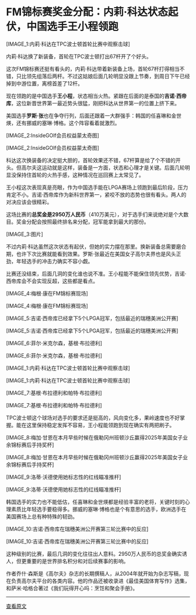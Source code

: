 # FM锦标赛奖金分配：内莉·科达状态起伏，中国选手王小程领跑

[IMAGE_1:内莉·科达在TPC波士顿首轮比赛中观察击球]

内莉·科达换了新装备，首轮在TPC波士顿打出67杆开了个好头。

这次FM锦标赛还挺有看头的，内莉·科达带着新装备上场，首轮67杆打得相当不错，只比领先组落后两杆。不过这姑娘后面几轮明显没跟上节奏，到周日下午已经掉到中游位置，离榜首差了12杆。

现在领跑的是中国选手**王小程**，状态相当火热。紧跟在后面的是泰国的**吉诺·西帝库**，这位新晋世界第一最近势头很猛，刚把科达从世界第一的位置上挤下来。

美国选手**罗斯·张**也在争夺行列，后面还跟着一大群强手：韩国的任喜琳和金世煐，还有挪威的塞琳·博格。这个阵容看着就激烈。

[IMAGE_2:InsideGOlf会员权益蒙太奇图]

[IMAGE_2:InsideGOlf会员权益蒙太奇图]

科达这次换装备的决定挺大胆的，首轮效果还不错，67杆算是给了个不错的开头。但高尔夫这运动就是这样，装备是一方面，状态和心理才是关键。后面几轮明显没保持住首轮的火热手感，这种情况在巡回赛上太常见了。

王小程这次表现真是亮眼，作为中国选手能在LPGA赛场上领跑到最后阶段，压力肯定不小。吉诺·西帝库作为新科世界第一，紧咬不放的态势也很有看头。两人的对决应该会很精彩。

这场比赛的**总奖金是2950万人民币**（410万美元），对于选手们来说绝对是个大数目。奖金分配会按照最终排名来分配，冠军能拿到最大的那份。

[IMAGE_3:图片]

不过内莉·科达虽然这次状态有起伏，但她的实力摆在那里。换新装备总需要磨合期，也许下次比赛就能看到效果。罗斯·张最近在美国女子高尔夫界也是风头正劲，年轻选手的冲击力确实不容小觑。

比赛还没结束，后面几洞的变化谁也说不准。王小程能不能保住领先优势，吉诺·西帝库会不会实现反超，这些都是看点。

[IMAGE_4:梅根·康在FM锦标赛现场]

[IMAGE_4:梅根·康在FM锦标赛现场]

[IMAGE_5:吉诺·西帝库已经拿下5个LPGA冠军，包括最近的瑞穗美洲公开赛]

[IMAGE_5:吉诺·西帝库已经拿下5个LPGA冠军，包括最近的瑞穗美洲公开赛]

[IMAGE_6:菲尔·米克尔森，基根·布拉德利]

[IMAGE_6:菲尔·米克尔森，基根·布拉德利]

[IMAGE_1:内莉·科达在TPC波士顿首轮比赛中观察击球]

[IMAGE_1:内莉·科达在TPC波士顿首轮比赛中观察击球]

[IMAGE_7:基根·布拉德利和帕特·布拉德利]

[IMAGE_7:基根·布拉德利和帕特·布拉德利]

TPC波士顿这个球场对选手的要求还是挺高的，风向变化多，果岭速度也不好掌握。能在这里保持稳定发挥不容易，王小程能领跑到现在确实有两把刷子。

[IMAGE_8:梅加·甘恩在本月早些时候在俄勒冈州班顿沙丘赢得2025年美国女子业余锦标赛后手持奖杯]

[IMAGE_8:梅加·甘恩在本月早些时候在俄勒冈州班顿沙丘赢得2025年美国女子业余锦标赛后手持奖杯]

[IMAGE_9:洛蒂·沃德使用她标志性的红线瞄准推杆]

[IMAGE_9:洛蒂·沃德使用她标志性的红线瞄准推杆]

韩国选手的实力也不能低估，任喜琳和金世煐都是经验丰富的老将，关键时刻的心理素质比年轻选手要稳得多。挪威的塞琳·博格也是个有意思的选手，欧洲选手在美国赛场上总有种特殊的韧劲。

[IMAGE_10:吉诺·西帝库在瑞穗美洲公开赛第三轮比赛中的反应]

[IMAGE_10:吉诺·西帝库在瑞穗美洲公开赛第三轮比赛中的反应]

这种级别的比赛，最后几洞的变化往往出人意料。2950万人民币的总奖金确实诱人，但更重要的是世界排名积分和对后续赛事的影响。

作者乔什·森斯是《高尔夫》杂志的长期撰稿人，从2004年就开始为杂志写稿，现在负责高尔夫平台的各类内容。他的作品还被收录进《最佳美国体育写作》选集，和萨米·哈格合著过《我们玩得开心吗：烹饪和聚会手册》。

---

[查看原文](https://golf.com/news/fm-championship-purse-nelly-korda-jeeno-thitikul/)